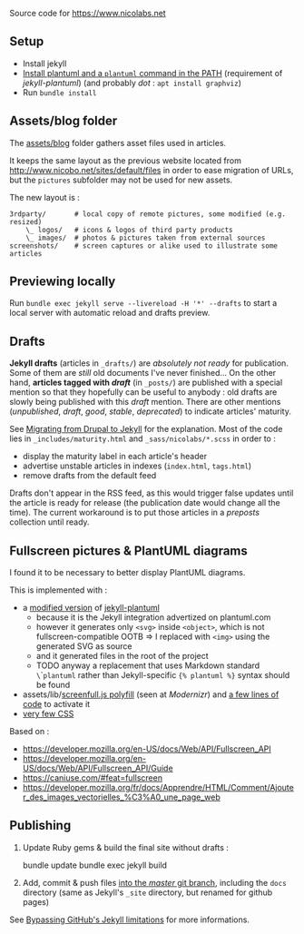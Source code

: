 Source code for https://www.nicolabs.net

## Setup

- Install jekyll
- [Install plantuml and a `plantuml` command in the PATH](https://github.com/yegor256/jekyll-plantuml#install-plantumljar) (requirement of *jekyll-plantuml*) (and probably *dot* : `apt install graphviz`)
- Run `bundle install`


## Assets/blog folder

The [assets/blog](assets/blog) folder gathers asset files used in articles.

It keeps the same layout as the previous website located from http://www.nicobo.net/sites/default/files in order to ease migration of URLs, but the `pictures` subfolder may not be used for new assets.

The new layout is :

    3rdparty/       # local copy of remote pictures, some modified (e.g. resized)
        \_ logos/   # icons & logos of third party products
        \_ images/  # photos & pictures taken from external sources
    screenshots/    # screen captures or alike used to illustrate some articles


## Previewing locally

Run `bundle exec jekyll serve --livereload -H '*' --drafts` to start a local server with automatic reload and drafts preview.


## Drafts

**Jekyll drafts** (articles in `_drafts/`) are *absolutely not ready* for publication. Some of them are *still* old documents I've never finished...
On the other hand, **articles tagged with _draft_** (in `_posts/`) are published with a special mention so that they hopefully can be useful to anybody : old drafts are slowly being published with this *draft* mention.
There are other mentions (*unpublished*, *draft*, *good*, *stable*, *deprecated*) to indicate articles' maturity.

See [Migrating from Drupal to Jekyll](_posts/Migrating-from-Drupal-to-Jekyll.md) for the explanation.
Most of the code lies in `_includes/maturity.html` and `_sass/nicolabs/*.scss` in order to :
- display the maturity label in each article's header
- advertise unstable articles in indexes (`index.html`, `tags.html`)
- remove drafts from the default feed

Drafts don't appear in the RSS feed, as this would trigger false updates until the article is ready for release (the publication date would change all the time).
The current workaround is to put those articles in a *preposts* collection until ready.


## Fullscreen pictures & PlantUML diagrams

I found it to be necessary to better display PlantUML diagrams.

This is implemented with :
- a [modified version](_plugins/jekyll-plantuml.rb) of [jekyll-plantuml](https://github.com/yegor256/jekyll-plantuml)
    - because it is the Jekyll integration advertized on plantuml.com
    - however it generates only `<svg>` inside `<object>`, which is not fullscreen-compatible OOTB => I replaced with `<img>` using the generated SVG as source
    - and it generated files in the root of the project
    - TODO anyway a replacement that uses Markdown standard `  \`\``plantuml` rather than Jekyll-specific `{% plantuml %}` syntax should be found
- assets/lib/[screenfull.js polyfill](https://github.com/sindresorhus/screenfull.js) (seen at *Modernizr*) and [a few lines of code](/_includes/head.html) to activate it
- [very few CSS](_sass/nicolabs/layout.css)

Based on :
- https://developer.mozilla.org/en-US/docs/Web/API/Fullscreen_API
- https://developer.mozilla.org/en-US/docs/Web/API/Fullscreen_API/Guide
- https://caniuse.com/#feat=fullscreen
- https://developer.mozilla.org/fr/docs/Apprendre/HTML/Comment/Ajouter_des_images_vectorielles_%C3%A0_une_page_web


## Publishing

1. Update Ruby gems & build the final site without drafts :

    bundle update
    bundle exec jekyll build

2. Add, commit & push files [into the *master* git branch](https://help.github.com/en/github/working-with-github-pages/about-github-pages#publishing-sources-for-github-pages-sites), including the `docs` directory (same as Jekyll's `_site` directory, but renamed for github pages)

See [Bypassing GitHub's Jekyll limitations](_posts/2020-04-13-Bypassing-GitHub-Jekyll-limitations.md) for more informations.
